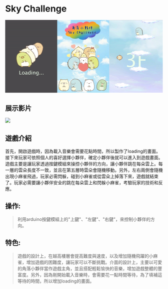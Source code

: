 # Sky Challenge
![demo](Demo_img/demo.jpg)

## 展示影片
[![](http://img.youtube.com/vi/1C28ph7BvZ0/0.jpg)](http://www.youtube.com/watch?v=1C28ph7BvZ0 "")

## 遊戲介紹
首先，開啟遊戲時，因為載入音樂會需要花點時間，所以製作了loading的畫面。接下來玩家可依照個人的喜好選擇小夥伴，確定小夥伴後就可以進入到遊戲畫面。遊戲主要是讓玩家透過按鍵模組來操控小夥伴的方向，讓小夥伴跳在每朵雲上。每一層的雲朵長度不一致，並且在第五層時雲朵會隨機移動。另外，左右兩側會隨機出現小麻雀飛過，玩家必需閃躲，碰到小麻雀或從雲朵上掉落下來，遊戲就結束了。玩家必需要讓小夥伴安全的跳在每朵雲上和閃躲小麻雀，考驗玩家的技術和反應。

## 操作:
>利用arduino按鍵模組上的"上鍵"、"左鍵"、"右鍵"，來控制小夥伴的方向。

## 特色:
>遊戲的設計上，在越高樓層會提高難度與速度，以及增加隨機飛躍的小麻雀，增加遊戲的困難度，讓玩家可以不斷挑戰。介面的設計上，主要以可愛的角落小夥伴當作遊戲主角，並且搭配輕鬆愉快的音樂，增加遊戲整體的豐富度。另外，因為剛開始載入音樂時，會需要花一點時間等待，為了填補這等待的時間，所以增加loading的畫面。